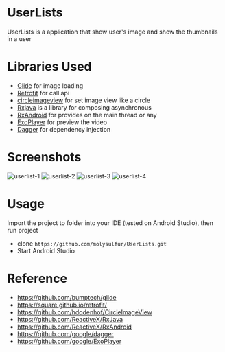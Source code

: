 # UserLists
UserLists is a application that show user's image and show the thumbnails in a user

# Libraries Used
* [Glide](https://github.com/bumptech/glide) for image loading
* [Retrofit](https://square.github.io/retrofit/) for call api
* [circleimageview](https://github.com/hdodenhof/CircleImageView) for set image view like a circle
* [Rxjava](https://github.com/ReactiveX/RxJava) is a library for composing asynchronous
* [RxAndroid](https://github.com/ReactiveX/RxAndroid) for provides on the main thread or any
* [ExoPlayer](https://github.com/google/ExoPlayer) for preview the video
* [Dagger](https://github.com/google/dagger) for dependency injection

# Screenshots
![userlist-1](https://user-images.githubusercontent.com/40534697/51223722-a153c300-1975-11e9-8774-7597d97a4cd5.PNG)
![userlist-2](https://user-images.githubusercontent.com/40534697/51223723-a1ec5980-1975-11e9-97d4-0a47f0cb712b.JPG)
![userlist-3](https://user-images.githubusercontent.com/40534697/51223724-a1ec5980-1975-11e9-8eea-7fdd12737160.JPG)
![userlist-4](https://user-images.githubusercontent.com/40534697/51223725-a31d8680-1975-11e9-970e-fc4e6c6b2d26.JPG)


# Usage
Import the project to folder into your IDE (tested on Android Studio), then run project
* clone `https://github.com/molysulfur/UserLists.git`
* Start Android Studio

# Reference
* https://github.com/bumptech/glide
* https://square.github.io/retrofit/
* https://github.com/hdodenhof/CircleImageView
* https://github.com/ReactiveX/RxJava
* https://github.com/ReactiveX/RxAndroid
* https://github.com/google/dagger
* https://github.com/google/ExoPlayer

